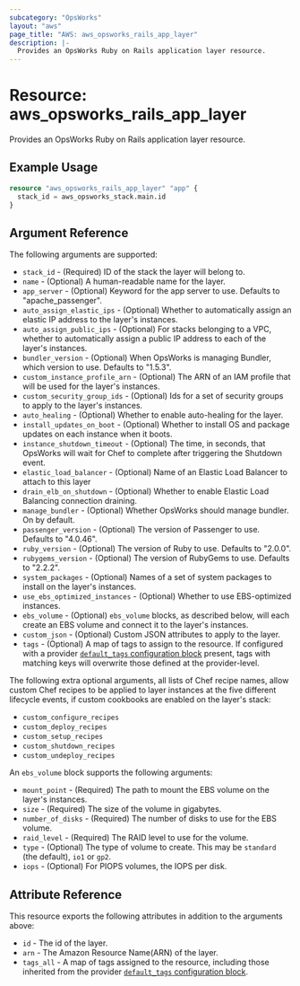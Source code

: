 ```yaml
---
subcategory: "OpsWorks"
layout: "aws"
page_title: "AWS: aws_opsworks_rails_app_layer"
description: |-
  Provides an OpsWorks Ruby on Rails application layer resource.
---
```


# Resource: aws_opsworks_rails_app_layer

Provides an OpsWorks Ruby on Rails application layer resource.

## Example Usage

```terraform
resource "aws_opsworks_rails_app_layer" "app" {
  stack_id = aws_opsworks_stack.main.id
}
```

## Argument Reference

The following arguments are supported:

* `stack_id` - (Required) ID of the stack the layer will belong to.
* `name` - (Optional) A human-readable name for the layer.
* `app_server` - (Optional) Keyword for the app server to use. Defaults to "apache_passenger".
* `auto_assign_elastic_ips` - (Optional) Whether to automatically assign an elastic IP address to the layer's instances.
* `auto_assign_public_ips` - (Optional) For stacks belonging to a VPC, whether to automatically assign a public IP address to each of the layer's instances.
* `bundler_version` - (Optional) When OpsWorks is managing Bundler, which version to use. Defaults to "1.5.3".
* `custom_instance_profile_arn` - (Optional) The ARN of an IAM profile that will be used for the layer's instances.
* `custom_security_group_ids` - (Optional) Ids for a set of security groups to apply to the layer's instances.
* `auto_healing` - (Optional) Whether to enable auto-healing for the layer.
* `install_updates_on_boot` - (Optional) Whether to install OS and package updates on each instance when it boots.
* `instance_shutdown_timeout` - (Optional) The time, in seconds, that OpsWorks will wait for Chef to complete after triggering the Shutdown event.
* `elastic_load_balancer` - (Optional) Name of an Elastic Load Balancer to attach to this layer
* `drain_elb_on_shutdown` - (Optional) Whether to enable Elastic Load Balancing connection draining.
* `manage_bundler` - (Optional) Whether OpsWorks should manage bundler. On by default.
* `passenger_version` - (Optional) The version of Passenger to use. Defaults to "4.0.46".
* `ruby_version` - (Optional) The version of Ruby to use. Defaults to "2.0.0".
* `rubygems_version` - (Optional) The version of RubyGems to use. Defaults to "2.2.2".
* `system_packages` - (Optional) Names of a set of system packages to install on the layer's instances.
* `use_ebs_optimized_instances` - (Optional) Whether to use EBS-optimized instances.
* `ebs_volume` - (Optional) `ebs_volume` blocks, as described below, will each create an EBS volume and connect it to the layer's instances.
* `custom_json` - (Optional) Custom JSON attributes to apply to the layer.
* `tags` - (Optional) A map of tags to assign to the resource. If configured with a provider [`default_tags` configuration block](https://registry.terraform.io/providers/hashicorp/aws/latest/docs#default_tags-configuration-block) present, tags with matching keys will overwrite those defined at the provider-level.

The following extra optional arguments, all lists of Chef recipe names, allow
custom Chef recipes to be applied to layer instances at the five different
lifecycle events, if custom cookbooks are enabled on the layer's stack:

* `custom_configure_recipes`
* `custom_deploy_recipes`
* `custom_setup_recipes`
* `custom_shutdown_recipes`
* `custom_undeploy_recipes`

An `ebs_volume` block supports the following arguments:

* `mount_point` - (Required) The path to mount the EBS volume on the layer's instances.
* `size` - (Required) The size of the volume in gigabytes.
* `number_of_disks` - (Required) The number of disks to use for the EBS volume.
* `raid_level` - (Required) The RAID level to use for the volume.
* `type` - (Optional) The type of volume to create. This may be `standard` (the default), `io1` or `gp2`.
* `iops` - (Optional) For PIOPS volumes, the IOPS per disk.

## Attribute Reference

This resource exports the following attributes in addition to the arguments above:

* `id` - The id of the layer.
* `arn` - The Amazon Resource Name(ARN) of the layer.
* `tags_all` - A map of tags assigned to the resource, including those inherited from the provider [`default_tags` configuration block](https://registry.terraform.io/providers/hashicorp/aws/latest/docs#default_tags-configuration-block).
